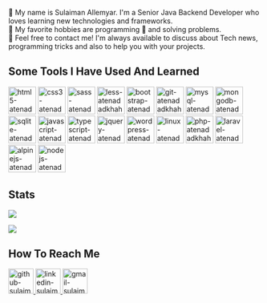👋 My name is Sulaiman Allemyar. I'm a Senior Java Backend Developer who loves learning new technologies and frameworks.
<br>
🧩 My favorite hobbies are programming 🤡 and solving problems.
<br>
🎈 Feel free to contact me! I'm always available to discuss about Tech news, programming tricks and also to help you with your projects.
<br>
<h2>Some Tools I Have Used And Learned</h2>
<p align="left">
    <img src="https://cdn.jsdelivr.net/gh/devicons/devicon/icons/html5/html5-original-wordmark.svg"  width="55" height="55" alt="html5-atenadadkhah"/>
    <img src="https://cdn.jsdelivr.net/gh/devicons/devicon/icons/css3/css3-original-wordmark.svg" width="55" height="55" alt="css3-atenadadkhah"/>
    <img src="https://cdn.jsdelivr.net/gh/devicons/devicon/icons/sass/sass-original.svg" width="55" height="55" alt="sass-atenadadkhah"/>
    <img src="https://cdn.jsdelivr.net/gh/devicons/devicon/icons/less/less-plain-wordmark.svg" width="55" height="55" alt="less-atenadadkhah"/>
    <img src="https://cdn.jsdelivr.net/gh/devicons/devicon/icons/bootstrap/bootstrap-original.svg" width="55" height="55" alt="bootstrap-atenadadkhah"/>
    <img src="https://github.com/atenadadkhah/atenadadkhah/assets/91287064/46ebbddc-eb10-4f90-92be-871980d4be3d" width="55" height="55" alt="git-atenadadkhah"/>
    <img src="https://cdn.jsdelivr.net/gh/devicons/devicon/icons/mysql/mysql-original.svg" width="55" height="55" alt="mysql-atenadadkhah"/>
    <img src="https://cdn.jsdelivr.net/gh/devicons/devicon/icons/mongodb/mongodb-original.svg" width="55" height="55" alt="mongodb-atenadadkhah"/>
    <img src="https://github.com/atenadadkhah/atenadadkhah/assets/91287064/1dc3ce50-9792-4004-9aeb-c637eb3cdfb3" width="55" height="55" alt="sqlite-atenadadkhah"/>
    <img src="https://cdn.jsdelivr.net/gh/devicons/devicon/icons/javascript/javascript-original.svg" width="55" height="55" alt="javascript-atenadadkhah"/>
    <img src="https://user-images.githubusercontent.com/91287064/228953632-c5d62e0b-1cd3-4a4d-bdfd-b7633f7662a0.png" width="55" height="55" alt="typescript-atenadadkhah"/>
    <img src="https://user-images.githubusercontent.com/91287064/230383832-7f9d2484-4cbc-4015-96d7-06439e7de6fd.png" width="55" height="55" alt="jquery-atenadadkhah"/>
    <img src="https://cdn.jsdelivr.net/gh/devicons/devicon/icons/wordpress/wordpress-original.svg" width="55" height="55" alt="wordpress-atenadadkhah"/>
    <img src="https://cdn.jsdelivr.net/gh/devicons/devicon/icons/linux/linux-original.svg" width="55" height="55" alt="linux-atenadadkhah"/>
    <img src="https://cdn.jsdelivr.net/gh/devicons/devicon/icons/php/php-original.svg" width="55" height="55" alt="php-atenadadkhah"/>
    <img src="https://cdn.jsdelivr.net/gh/devicons/devicon/icons/laravel/laravel-plain-wordmark.svg" width="55" height="55" alt="laravel-atenadadkhah"/>
    <img src="https://user-images.githubusercontent.com/91287064/228954023-d1dfd66a-937b-4c17-b216-fcbb87dcbe20.png" width="55" height="55" alt="alpinejs-atenadadkhah"/>
    <img src="https://cdn.jsdelivr.net/gh/devicons/devicon/icons/nodejs/nodejs-original.svg" width="55" height="55" alt="nodejs-atenadadkhah"/>
	
</p>
<h2>Stats</h2>
<p>
    <img src="https://github-readme-stats.vercel.app/api?username=atenadadkhah&theme=transparent">
</p>
<p>
    <img src="https://github-readme-stats.vercel.app/api/top-langs/?username=atenadadkhah&layout=compact&theme=transparent">
</p>

<h2>How To Reach Me</h2>
<p>

<p>
    <a href="https://github.com/sulaimanallemyar">
        <img src="https://user-images.githubusercontent.com/91287064/208878669-0146cc1a-b0a6-4a6e-9f4b-082c37264309.png" alt="github-sulaimanallemyar" width="50" height="50">
    </a>
    <a href="https://www.linkedin.com/in/sulaiman-allemyar/">
        <img src="https://user-images.githubusercontent.com/91287064/208878686-01604f88-f0ac-4709-9cfc-2cc69b62d1aa.png" alt="linkedin-sulaiman-allemyar" width="50" height="50">
    </a>
    <a href="mailto:https://github.com/sulaimanallemyar">
        <img src="https://user-images.githubusercontent.com/91287064/208878678-26652569-8d38-45c9-aa13-28a33a7fc967.png" alt="gmail-sulaimanallemyar" width="50" height="50">
    </a>
</p>

</p>
